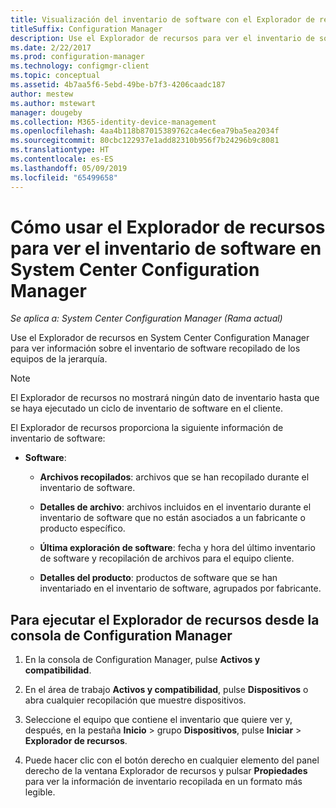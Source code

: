 ```yaml
---
title: Visualización del inventario de software con el Explorador de recursos
titleSuffix: Configuration Manager
description: Use el Explorador de recursos para ver el inventario de software en System Center Configuration Manager.
ms.date: 2/22/2017
ms.prod: configuration-manager
ms.technology: configmgr-client
ms.topic: conceptual
ms.assetid: 4b7aa5f6-5ebd-49be-b7f3-4206caadc187
author: mestew
ms.author: mstewart
manager: dougeby
ms.collection: M365-identity-device-management
ms.openlocfilehash: 4aa4b118b87015389762ca4ec6ea79ba5ea2034f
ms.sourcegitcommit: 80cbc122937e1add82310b956f7b24296b9c8081
ms.translationtype: HT
ms.contentlocale: es-ES
ms.lasthandoff: 05/09/2019
ms.locfileid: "65499658"
---
```

# <a name="how-to-use-resource-explorer-to-view-software-inventory-in-system-center-configuration-manager"></a>Cómo usar el Explorador de recursos para ver el inventario de software en System Center Configuration Manager

*Se aplica a: System Center Configuration Manager (Rama actual)*

Use el Explorador de recursos en System Center Configuration Manager para ver información sobre el inventario de software recopilado de los equipos de la jerarquía.  

> [!NOTE]  
>  El Explorador de recursos no mostrará ningún dato de inventario hasta que se haya ejecutado un ciclo de inventario de software en el cliente.  

 El Explorador de recursos proporciona la siguiente información de inventario de software:  

-   **Software**:  

    -   **Archivos recopilados**: archivos que se han recopilado durante el inventario de software.  

    -   **Detalles de archivo**: archivos incluidos en el inventario durante el inventario de software que no están asociados a un fabricante o producto específico.  

    -   **Última exploración de software**: fecha y hora del último inventario de software y recopilación de archivos para el equipo cliente.  

    -   **Detalles del producto**: productos de software que se han inventariado en el inventario de software, agrupados por fabricante.  

## <a name="to-run-resource-explorer-from-the-configuration-manager-console"></a>Para ejecutar el Explorador de recursos desde la consola de Configuration Manager  

1.  En la consola de Configuration Manager, pulse **Activos y compatibilidad**.

2.  En el área de trabajo **Activos y compatibilidad**, pulse **Dispositivos** o abra cualquier recopilación que muestre dispositivos.  

3.  Seleccione el equipo que contiene el inventario que quiere ver y, después, en la pestaña **Inicio** > grupo **Dispositivos**, pulse **Iniciar** > **Explorador de recursos**.

4.  Puede hacer clic con el botón derecho en cualquier elemento del panel derecho de la ventana Explorador de recursos y pulsar **Propiedades** para ver la información de inventario recopilada en un formato más legible.  
 
